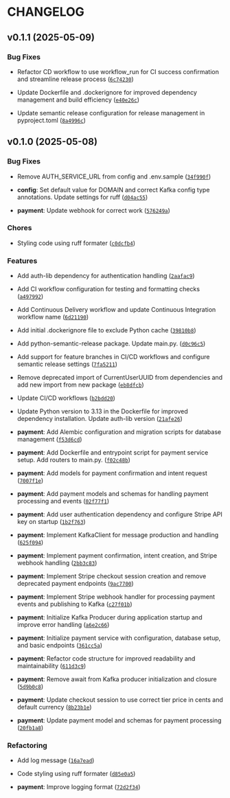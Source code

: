 # CHANGELOG


## v0.1.1 (2025-05-09)

### Bug Fixes

- Refactor CD workflow to use workflow_run for CI success confirmation and streamline release
  process
  ([`6c74230`](https://github.com/fotapol/fastboosty-payment_service/commit/6c742307f0744792b410f8e56ecc45548f940105))

- Update Dockerfile and .dockerignore for improved dependency management and build efficiency
  ([`e40e26c`](https://github.com/fotapol/fastboosty-payment_service/commit/e40e26ce25a7f6947ec25016b9934f019ced7aa8))

- Update semantic release configuration for release management in pyproject.toml
  ([`8a4996c`](https://github.com/fotapol/fastboosty-payment_service/commit/8a4996cd48396688ba91dec0c1af94036dc6c9ed))


## v0.1.0 (2025-05-08)

### Bug Fixes

- Remove AUTH_SERVICE_URL from config and .env.sample
  ([`34f990f`](https://github.com/fotapol/fastboosty-payment_service/commit/34f990f6c2f3aeaf16a94a3909f402afd89ed030))

- **config**: Set default value for DOMAIN and correct Kafka config type annotations. Update
  settings for ruff
  ([`d04ac55`](https://github.com/fotapol/fastboosty-payment_service/commit/d04ac55f006f14864b38cfef5e30ee0efe17aeaf))

- **payment**: Update webhook for correct work
  ([`576249a`](https://github.com/fotapol/fastboosty-payment_service/commit/576249a191e0fc74f884afee8d88e502bb2d488b))

### Chores

- Styling code using ruff formater
  ([`c0dcfb4`](https://github.com/fotapol/fastboosty-payment_service/commit/c0dcfb42f665bcae2488a39e55a51082ba0ca17b))

### Features

- Add auth-lib dependency for authentication handling
  ([`2aafac9`](https://github.com/fotapol/fastboosty-payment_service/commit/2aafac90da79eb3f2a00ab670ce0ebcff7d3ef21))

- Add CI workflow configuration for testing and formatting checks
  ([`a497992`](https://github.com/fotapol/fastboosty-payment_service/commit/a49799232ee4b66a4a348ab76bf55019b5a7025f))

- Add Continuous Delivery workflow and update Continuous Integration workflow name
  ([`6d21190`](https://github.com/fotapol/fastboosty-payment_service/commit/6d211905a00a17b565bd184b4c5ae790ec86bd83))

- Add initial .dockerignore file to exclude Python cache
  ([`39810b8`](https://github.com/fotapol/fastboosty-payment_service/commit/39810b84011520a02bbd72859271190778b23914))

- Add python-semantic-release package. Update main.py.
  ([`d0c96c5`](https://github.com/fotapol/fastboosty-payment_service/commit/d0c96c5e8b6cf5c2b6773088520725c4bee6581f))

- Add support for feature branches in CI/CD workflows and configure semantic release settings
  ([`7fa5211`](https://github.com/fotapol/fastboosty-payment_service/commit/7fa5211109206d16939dd30a08d6d83e95e15c0e))

- Remove deprecated import of CurrentUserUUID from dependencies and add new import from new package
  ([`eb8dfcb`](https://github.com/fotapol/fastboosty-payment_service/commit/eb8dfcb7b720731d0403b9d711dc464f371d276b))

- Update CI/CD workflows
  ([`b2bdd20`](https://github.com/fotapol/fastboosty-payment_service/commit/b2bdd20090c00a69d8b3aa6356f00a37937af9bc))

- Update Python version to 3.13 in the Dockerfile for improved dependency installation. Update
  auth-lib version
  ([`21afe26`](https://github.com/fotapol/fastboosty-payment_service/commit/21afe26b662455eb568ba073e5ed15518632a14b))

- **payment**: Add Alembic configuration and migration scripts for database management
  ([`f53d6cd`](https://github.com/fotapol/fastboosty-payment_service/commit/f53d6cdd03b4a36d70d7f14a276f4a26e2ed2811))

- **payment**: Add Dockerfile and entrypoint script for payment service setup. Add routers to
  main.py.
  ([`f02c48b`](https://github.com/fotapol/fastboosty-payment_service/commit/f02c48b2453d4dfde9a2a05d006d9037aaae5ddc))

- **payment**: Add models for payment confirmation and intent request
  ([`7007f1e`](https://github.com/fotapol/fastboosty-payment_service/commit/7007f1e00997d06fdc0a5fffbe4096395742157a))

- **payment**: Add payment models and schemas for handling payment processing and events
  ([`02f77f1`](https://github.com/fotapol/fastboosty-payment_service/commit/02f77f122c14d96c05402a806c4b950bdade442d))

- **payment**: Add user authentication dependency and configure Stripe API key on startup
  ([`1b2f763`](https://github.com/fotapol/fastboosty-payment_service/commit/1b2f763e14d908959643414655975f67154fec95))

- **payment**: Implement KafkaClient for message production and handling
  ([`625f094`](https://github.com/fotapol/fastboosty-payment_service/commit/625f094cd4dd227f90152b656ddee60061dc5599))

- **payment**: Implement payment confirmation, intent creation, and Stripe webhook handling
  ([`2bb3c83`](https://github.com/fotapol/fastboosty-payment_service/commit/2bb3c83bb030c450e489a07414fb0cc6aa3e1e45))

- **payment**: Implement Stripe checkout session creation and remove deprecated payment endpoints
  ([`9ac7700`](https://github.com/fotapol/fastboosty-payment_service/commit/9ac77002534deee579599fe0a6c8256f990289a3))

- **payment**: Implement Stripe webhook handler for processing payment events and publishing to
  Kafka
  ([`c27f01b`](https://github.com/fotapol/fastboosty-payment_service/commit/c27f01ba3f70541e81ed759fe495d3715ef7c88b))

- **payment**: Initialize Kafka Producer during application startup and improve error handling
  ([`a6e2c66`](https://github.com/fotapol/fastboosty-payment_service/commit/a6e2c666885e7c560fdb6e9da0d49f7e48529ee6))

- **payment**: Initialize payment service with configuration, database setup, and basic endpoints
  ([`361cc5a`](https://github.com/fotapol/fastboosty-payment_service/commit/361cc5a32df506e000374c8e0360ecd2c0e9a0d6))

- **payment**: Refactor code structure for improved readability and maintainability
  ([`611d3c9`](https://github.com/fotapol/fastboosty-payment_service/commit/611d3c90e11dcbaa0e6aa233cf04a3b2b50985ed))

- **payment**: Remove await from Kafka producer initialization and closure
  ([`5d9b0c8`](https://github.com/fotapol/fastboosty-payment_service/commit/5d9b0c83e1c6f32fde7b546d9a9802b9acfc8476))

- **payment**: Update checkout session to use correct tier price in cents and default currency
  ([`8b23b1e`](https://github.com/fotapol/fastboosty-payment_service/commit/8b23b1ef73e17d9afc974636c32caa642eb210ec))

- **payment**: Update payment model and schemas for payment processing
  ([`20fb1a8`](https://github.com/fotapol/fastboosty-payment_service/commit/20fb1a8cf0bd20d690ec8d0a81427aa1322e10b6))

### Refactoring

- Add log message
  ([`16a7ead`](https://github.com/fotapol/fastboosty-payment_service/commit/16a7ead38136570eee55db33a406dbb1442ecc07))

- Code styling using ruff formater
  ([`d85e0a5`](https://github.com/fotapol/fastboosty-payment_service/commit/d85e0a5afb054eb53839269227134e960314c4d0))

- **payment**: Improve logging format
  ([`72d2f34`](https://github.com/fotapol/fastboosty-payment_service/commit/72d2f34b28bfdc1abec95685998a42e17301554d))
